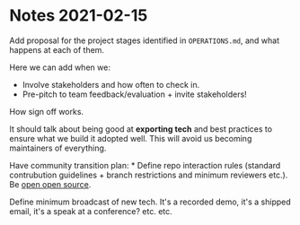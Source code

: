 # Notes 2021-02-15

Add proposal for the project stages identified in `OPERATIONS.md`, and what happens at each of them.

Here we can add when we:

* Involve stakeholders and how often to check in.
* Pre-pitch to team feedback/evaluation + invite stakeholders!

How sign off works.

It should talk about being good at **exporting tech** and best practices to ensure what we build it adopted well. This will avoid us becoming maintainers of everything.

Have community transition plan:
    * Define repo interaction rules (standard contrubution guidelines + branch restrictions and minimum reviewers etc.). Be [open open source](https://openopensource.org/).

Define minimum broadcast of new tech. It's a recorded demo, it's a shipped email, it's a speak at a conference? etc. etc.

